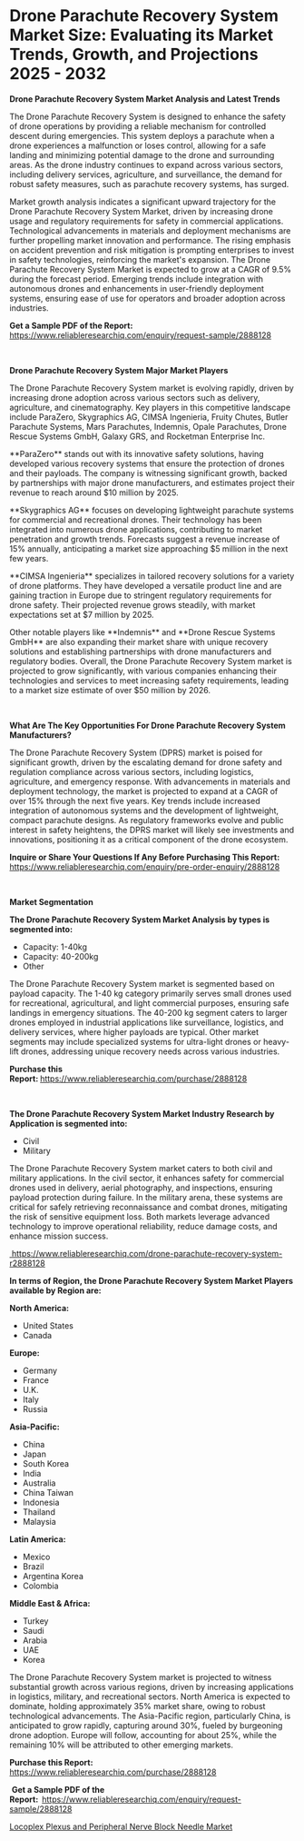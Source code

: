 <p><h1>Drone Parachute Recovery System Market Size: Evaluating its Market Trends, Growth, and Projections 2025 - 2032</h1></p><p><strong>Drone Parachute Recovery System Market Analysis and Latest Trends</strong></p>
<p><p>The Drone Parachute Recovery System is designed to enhance the safety of drone operations by providing a reliable mechanism for controlled descent during emergencies. This system deploys a parachute when a drone experiences a malfunction or loses control, allowing for a safe landing and minimizing potential damage to the drone and surrounding areas. As the drone industry continues to expand across various sectors, including delivery services, agriculture, and surveillance, the demand for robust safety measures, such as parachute recovery systems, has surged.</p><p>Market growth analysis indicates a significant upward trajectory for the Drone Parachute Recovery System Market, driven by increasing drone usage and regulatory requirements for safety in commercial applications. Technological advancements in materials and deployment mechanisms are further propelling market innovation and performance. The rising emphasis on accident prevention and risk mitigation is prompting enterprises to invest in safety technologies, reinforcing the market's expansion. The Drone Parachute Recovery System Market is expected to grow at a CAGR of 9.5% during the forecast period. Emerging trends include integration with autonomous drones and enhancements in user-friendly deployment systems, ensuring ease of use for operators and broader adoption across industries.</p></p>
<p><strong>Get a Sample PDF of the Report:&nbsp;</strong> <a href="https://www.reliableresearchiq.com/enquiry/request-sample/2888128?utm_campaign=2282&utm_medium=2&utm_source=Github&utm_content=ia&utm_term=14032025&utm_id=drone-parachute-recovery-system">https://www.reliableresearchiq.com/enquiry/request-sample/2888128</a></p>
<p>&nbsp;</p>
<p><strong>Drone Parachute Recovery System Major Market Players</strong></p>
<p><p>The Drone Parachute Recovery System market is evolving rapidly, driven by increasing drone adoption across various sectors such as delivery, agriculture, and cinematography. Key players in this competitive landscape include ParaZero, Skygraphics AG, CIMSA Ingenieria, Fruity Chutes, Butler Parachute Systems, Mars Parachutes, Indemnis, Opale Parachutes, Drone Rescue Systems GmbH, Galaxy GRS, and Rocketman Enterprise Inc.</p><p>**ParaZero** stands out with its innovative safety solutions, having developed various recovery systems that ensure the protection of drones and their payloads. The company is witnessing significant growth, backed by partnerships with major drone manufacturers, and estimates project their revenue to reach around $10 million by 2025.</p><p>**Skygraphics AG** focuses on developing lightweight parachute systems for commercial and recreational drones. Their technology has been integrated into numerous drone applications, contributing to market penetration and growth trends. Forecasts suggest a revenue increase of 15% annually, anticipating a market size approaching $5 million in the next few years.</p><p>**CIMSA Ingenieria** specializes in tailored recovery solutions for a variety of drone platforms. They have developed a versatile product line and are gaining traction in Europe due to stringent regulatory requirements for drone safety. Their projected revenue grows steadily, with market expectations set at $7 million by 2025.</p><p>Other notable players like **Indemnis** and **Drone Rescue Systems GmbH** are also expanding their market share with unique recovery solutions and establishing partnerships with drone manufacturers and regulatory bodies. Overall, the Drone Parachute Recovery System market is projected to grow significantly, with various companies enhancing their technologies and services to meet increasing safety requirements, leading to a market size estimate of over $50 million by 2026.</p></p>
<p>&nbsp;</p>
<p><strong>What Are The Key Opportunities For Drone Parachute Recovery System Manufacturers?</strong></p>
<p><p>The Drone Parachute Recovery System (DPRS) market is poised for significant growth, driven by the escalating demand for drone safety and regulation compliance across various sectors, including logistics, agriculture, and emergency response. With advancements in materials and deployment technology, the market is projected to expand at a CAGR of over 15% through the next five years. Key trends include increased integration of autonomous systems and the development of lightweight, compact parachute designs. As regulatory frameworks evolve and public interest in safety heightens, the DPRS market will likely see investments and innovations, positioning it as a critical component of the drone ecosystem.</p></p>
<p><strong>Inquire or Share Your Questions If Any Before Purchasing This Report:</strong> <a href="https://www.reliableresearchiq.com/enquiry/pre-order-enquiry/2888128?utm_campaign=2282&utm_medium=2&utm_source=Github&utm_content=ia&utm_term=14032025&utm_id=drone-parachute-recovery-system">https://www.reliableresearchiq.com/enquiry/pre-order-enquiry/2888128</a></p>
<p>&nbsp;</p>
<p><strong>Market Segmentation</strong></p>
<p><strong>The Drone Parachute Recovery System Market Analysis by types is segmented into:</strong></p>
<p><ul><li>Capacity‎: 1-40kg</li><li>Capacity‎: 40-200kg</li><li>Other</li></ul></p>
<p><p>The Drone Parachute Recovery System market is segmented based on payload capacity. The 1-40 kg category primarily serves small drones used for recreational, agricultural, and light commercial purposes, ensuring safe landings in emergency situations. The 40-200 kg segment caters to larger drones employed in industrial applications like surveillance, logistics, and delivery services, where higher payloads are typical. Other market segments may include specialized systems for ultra-light drones or heavy-lift drones, addressing unique recovery needs across various industries.</p></p>
<p><strong>Purchase this Report:&nbsp;</strong><a href="https://www.reliableresearchiq.com/purchase/2888128?utm_campaign=2282&utm_medium=2&utm_source=Github&utm_content=ia&utm_term=14032025&utm_id=drone-parachute-recovery-system">https://www.reliableresearchiq.com/purchase/2888128</a></p>
<p>&nbsp;</p>
<p><strong>The Drone Parachute Recovery System Market Industry Research by Application is segmented into:</strong></p>
<p><ul><li>Civil</li><li>Military</li></ul></p>
<p><p>The Drone Parachute Recovery System market caters to both civil and military applications. In the civil sector, it enhances safety for commercial drones used in delivery, aerial photography, and inspections, ensuring payload protection during failure. In the military arena, these systems are critical for safely retrieving reconnaissance and combat drones, mitigating the risk of sensitive equipment loss. Both markets leverage advanced technology to improve operational reliability, reduce damage costs, and enhance mission success.</p></p>
<p><a href="https://www.reliableresearchiq.com/drone-parachute-recovery-system-r2888128?utm_campaign=2282&utm_medium=2&utm_source=Github&utm_content=ia&utm_term=14032025&utm_id=drone-parachute-recovery-system">&nbsp;https://www.reliableresearchiq.com/drone-parachute-recovery-system-r2888128</a></p>
<p><strong>In terms of Region, the Drone Parachute Recovery System Market Players available by Region are:</strong></p>
<p>
    <p> <strong> North America: </strong>
        <ul>
            <li>United States</li>
            <li>Canada</li>
        </ul>
        </p> 
    <p> <strong> Europe: </strong>
        <ul>
            <li>Germany</li>
            <li>France</li>
            <li>U.K.</li>
            <li>Italy</li>
            <li>Russia</li>
        </ul>
        </p> 
    <p> <strong> Asia-Pacific: </strong>
        <ul>
            <li>China</li>
            <li>Japan</li>
            <li>South Korea</li>
            <li>India</li>
            <li>Australia</li>
            <li>China Taiwan</li>
            <li>Indonesia</li>
            <li>Thailand</li>
            <li>Malaysia</li>
        </ul>
        </p> 
    <p> <strong> Latin America: </strong>
        <ul>
            <li>Mexico</li>
            <li>Brazil</li>
            <li>Argentina Korea</li>
            <li>Colombia</li>
        </ul>
        </p> 
    <p> <strong> Middle East & Africa: </strong>
        <ul>
            <li>Turkey</li>
            <li>Saudi</li>
            <li>Arabia</li>
            <li>UAE</li>
            <li>Korea</li>
        </ul>
    </p>
    </p>
<p><p>The Drone Parachute Recovery System market is projected to witness substantial growth across various regions, driven by increasing applications in logistics, military, and recreational sectors. North America is expected to dominate, holding approximately 35% market share, owing to robust technological advancements. The Asia-Pacific region, particularly China, is anticipated to grow rapidly, capturing around 30%, fueled by burgeoning drone adoption. Europe will follow, accounting for about 25%, while the remaining 10% will be attributed to other emerging markets.</p></p>
<p><strong>Purchase this Report: </strong><a href="https://www.reliableresearchiq.com/purchase/2888128?utm_campaign=2282&utm_medium=2&utm_source=Github&utm_content=ia&utm_term=14032025&utm_id=drone-parachute-recovery-system">https://www.reliableresearchiq.com/purchase/2888128</a></p>
<p>&nbsp;<strong>Get a Sample PDF of the Report:&nbsp;&nbsp;</strong><a href="https://www.reliableresearchiq.com/enquiry/request-sample/2888128?utm_campaign=2282&utm_medium=2&utm_source=Github&utm_content=ia&utm_term=14032025&utm_id=drone-parachute-recovery-system">https://www.reliableresearchiq.com/enquiry/request-sample/2888128</a></p>
<p><strong></strong></p>
<p><p><a href="https://github.com/NargisHussain432/Market-Research-Report-List-1/blob/main/locoplex-plexus-and-peripheral-nerve-block-needle-market.md?utm_campaign=2282&utm_medium=2&utm_source=Github&utm_content=ia&utm_term=14032025&utm_id=drone-parachute-recovery-system">Locoplex Plexus and Peripheral Nerve Block Needle Market</a></p></p>